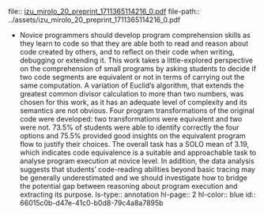file:: [izu_mirolo_20_preprint_1711365114216_0.pdf](../assets/izu_mirolo_20_preprint_1711365114216_0.pdf)
file-path:: ../assets/izu_mirolo_20_preprint_1711365114216_0.pdf

- Novice programmers should develop program comprehension skills as they learn to code so that they are able both to read and reason about code created by others, and to reflect on their code when writing, debugging or extending it. This work takes a little-explored perspective on the comprehension of small programs by asking students to decide if two code segments are equivalent or not in terms of carrying out the same computation. A variation of Euclid’s algorithm, that extends the greatest common divisor calculation to more than two numbers, was chosen for this work, as it has an adequate level of complexity and its semantics are not obvious. Four program transformations of the original code were developed: two transformations were equivalent and two were not. 73.5% of students were able to identify correctly the four options and 75.5% provided good insights on the equivalent program flow to justify their choices. The overall task has a SOLO mean of 3.19, which indicates code equivalence is a suitable and approachable task to analyse program execution at novice level. In addition, the data analysis suggests that students’ code-reading abilities beyond basic tracing may be generally underestimated and we should investigate how to bridge the potential gap between reasoning about program execution and extracting its purpose.
  ls-type:: annotation
  hl-page:: 2
  hl-color:: blue
  id:: 66015c0b-d47e-41c0-b0d8-79c4a8a7895b